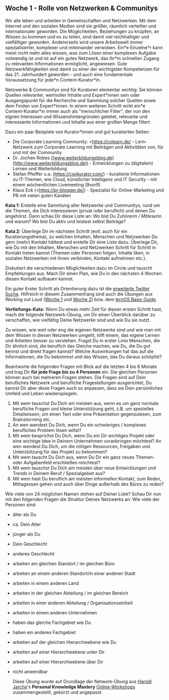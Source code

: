 ## Woche 1 - Rolle von Netzwerken & Communitys

Wir alle leben und arbeiten in Gemeinschaften und Netzwerken. Mit dem Internet und den sozialen Medien sind sie größer, räumlich verteilter und internationaler geworden. Die Möglichkeiten, Beziehungen zu knüpfen, an Wissen zu kommen und es zu teilen, sind damit viel reichhaltiger und vielfältiger geworden. Andererseits wird unsere Arbeitswelt immer spezialisierter, komplexer und miteinander verwoben. Ein\*e Einzelne\*r kann meist nicht mehr alles wissen, was zum Lösen einer komplexen Aufgabe notwendig ist und ist auf ein gutes Netzwerk, das ihr\*m schnellen Zugang zu relevanten Informationen ermöglicht, angewiesen. Gute Netzwerkfähigkeiten sind damit zu einer der wichtigsten Kompetenzen für das 21. Jahrhundert geworden - und auch eine fundamentale Voraussetzung für jede\*n Content-Kurator\*in.

Netzwerke & Communitys sind für Kuratoren elementar wichtig: Sie können Quellen relevanter, wertvoller Inhalte und Expert\*innen sein oder Ausgangspunkt für die Recherche und Sammlung solcher Quellen sowie dem Finden von Expert\*innen. In einem weiteren Schritt wirkt ein\*e Content-Kurator\*in immer auch als "menschlicher Filter", der von den eignen Interessen und Wissenshintergründen geleitet, relevante und interessante Informationen und Inhalte aus einer großen Menge filtert.

Dazu ein paar Beispiele von Kurator*innen und gut kuratierten Seiten:

- Die Corporate Learning Community: <https://colearn.de/ -
  Lern-Netzwerk zum Corporate Learning mit Beiträgen und Aktivitäten von, für und mit der Community
- Dr. Jochen Robes ([www.weiterbildungsblog.de](http://www.weiterbildungsblog.de)) - Entwicklungen zu (digitalem) Lernen und Weiterbildung
- Stefan Pfeiffer u.a. (https://cxokurator.com/) - kuratierte Informationen zu IT-Themen, wie Cloud, künstlicher Intelligenz und IT Security - mit einem wöchentlichen Livemeeting (9vor9)
- Klaus Eck (<https://pr-blogger.de/) - Spezialist für Online-Marketing und PR mit vielen guten Kanälen

**Kata 1:**
Erstelle eine Sammlung aller Netzwerke und Communitys, rund um die Themen, die Dich interessieren (privat oder beruflich) und denen Du angehörst. Dann schau Dir diese Liste an: Wo bist Du Zuhörer*in / Mitleser*in und warum? Wo bist Du aktiv und leistest selbst Beiträge?

**Kata 2:**
Überlege Dir im nächsten Schritt (evtl. auch für ein Kuratierungsthema), zu welchen Inhalten, Menschen und Netzwerken Du gern (mehr) Kontakt hättest und erstelle Dir eine Liste dazu. Überlege Dir, wie Du mit den Inhalten, Menschen und Netzwerken Schritt für Schritt in Kontakt treten kannst (Themen oder Personen folgen, Inhalte liken, in sozialen Netzwerken mit ihnen verbinden, Kontakt aufnehmen etc.).

Diskutiert die verschiedenen Möglichkeiten dazu im Circle und tauscht Empfehlungen aus. Mach Dir einen Plan, wie Du in den nächsten 4 Wochen diesen Kontakt aufbauen kannst.

Ein guter Erster Schritt als Orientierung dazu ist die [erweiterte Twitter Suche](https://help.twitter.com/de/using-twitter/twitter-advanced-search).
Hilfreich in diesem Zusammenhang sind auch die Übungen aus Working out Loud ([Woche 1](https://static1.squarespace.com/static/5602f08de4b0cb7ca5d4a933/t/5cbc8d9a1905f4de3252f632/1555860891111/WOL+Circle+Guide+-+Week+1+v5.0+-+German.pdf) und [Woche 2](https://static1.squarespace.com/static/5602f08de4b0cb7ca5d4a933/t/5cb65ba11905f42f166100c4/1555454881763/WOL+Circle+Guide+-+Week+2+v5.0+-+German.pdf)) bzw. dem [lernOS Basic Guide](https://media.cogneon.de/index.php/s/XY92LTGo48pzExk#pdfviewer).
 

**Vertiefungs-Kata:**
Wenn Du etwas mehr Zeit für diesen ersten Schritt hast, mach die folgende Netzwerk-Übung, um Dir einen Überblick darüber zu verschaffen, wie vielfältig Deine Netzwerke sind und wie Du sie nutzt.

Zu wissen, wie weit oder eng die eigenen Netzwerke sind und wie man mit dem Wissen in diesen Netzwerken umgeht, hilft einem, das eigene Lernen und Arbeiten besser zu verstehen. Fragst Du in erster Linie Menschen, die Dir ähnlich sind, die beruflich das Gleiche machen, wie Du, die Du gut kennst und direkt fragen kannst? Welche Auswirkungen hat das auf die Informationen, die Du bekommst und das Wissen, das Du daraus schöpfst?

Beantworte die folgenden Fragen mit Blick auf die letzten 4 bis 6 Monate und trag Dir **für jede Frage bis zu 4 Personen** ein. Die gleichen Personen können auch bei mehreren Fragen stehen. Die Fragen sind auf Dein berufliches Netzwerk und berufliche Fragestellungen ausgerichtet, Du kannst Dir aber diese Fragen auch so anpassen, dass sie Dein persönliches Umfeld und Leben wiederspiegeln.

1. Mit wem tauschst Du Dich am meisten aus, wenn es um ganz normale berufliche Fragen und kleine Unterstützung geht, z.B. um spezielles Detailwissen, um einen Text oder eine Präsentation gegenzulesen, zum Brainstorming etc.
2. An wen wendest Du Dich, wenn Du ein schwieriges / komplexes berufliches Problem lösen willst?
3. Mit wem besprichst Du Dich, wenn Du ein Dir wichtiges Projekt oder eine wichtige Idee in Deinem Unternehmen voranbringen möchtest? An wen wendest Du Dich, um die nötigen Ressourcen, Freigaben und Unterstützung für das Projekt zu bekommen?
4. Mit wem tauscht Du Dich aus, wenn Du Dir ein ganz neues Themen- oder Aufgabenfeld erschließen möchtest?
5. Mit wem tauschst Du Dich am meisten über neue Entwicklungen und Trends in Deinem Beruf / Spezialgebiet aus?
6. Mit wem hast Du beruflich am meisten informellen Kontakt, zum Reden, Mittagessen gehen und auch über Dinge außerhalb des Büros zu reden?

Wie viele von 24 möglichen Namen stehen auf Deiner Liste?
Schau Dir nun mit den folgenden Fragen die Struktur Deines Netzwerks an:
 Wie viele der Personen sind:

- älter als Du

- ca. Dein Alter

- jünger als Du

- Dein Geschlecht

- anderes Geschlecht

- arbeiten am gleichen Standort / im gleichen Büro

- arbeiten an einem anderen Standort/in einer anderen Stadt

- arbeiten in einem anderen Land

- arbeiten in der gleichen Abteilung / im gleichen Bereich

- arbeiten in einer anderen Abteilung / Organisationseinheit

- arbeiten in einem anderen Unternehmen

- haben das gleiche Fachgebiet wie Du

- haben ein anderes Fachgebiet

- arbeiten auf der gleichen Hierarchieebene wie Du

- arbeiten auf einer Hierarchieebene unter Dir

- arbeiten auf einer Hierarchieebene über Dir

- nicht anwendbar
  
  Diese Übung wurde auf Grundlage der Network-Übung aus [Harold Jarche](https://jarche.com/)\'s **Personal Knowledge Mastery** [Online-Workshops](https://jarche.com/pkm/pkm-workshop/) zusammengestellt, gekürzt und angepasst.
